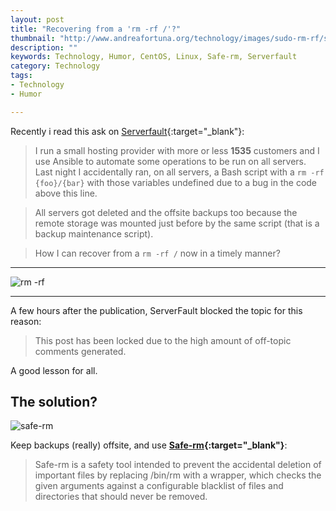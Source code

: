 ```yaml
---
layout: post
title: "Recovering from a 'rm -rf /'?"
thumbnail: "http://www.andreafortuna.org/technology/images/sudo-rm-rf/sudo-rm-rf-cover.jpg"
description: ""
keywords: Technology, Humor, CentOS, Linux, Safe-rm, Serverfault
category: Technology
tags: 
- Technology
- Humor

---
```


Recently i read this ask on [Serverfault](http://serverfault.com/q/769357){:target="_blank"}:

>I run a small hosting provider with more or less **1535** customers and I use Ansible to automate some operations to be run on all servers. Last night I accidentally ran, on all servers, a Bash script with a ```rm -rf {foo}/{bar}``` with those variables undefined due to a bug in the code above this line.

>All servers got deleted and the offsite backups too because the remote storage was mounted just before by the same script (that is a backup maintenance script).

>How I can recover from a ```rm -rf /``` now in a timely manner?

<hr/>

![rm -rf](https://framasphere.org/camo/f75bfb974b0e9b8e15ddd3dc03b2493acc8336fb/68747470733a2f2f6c68332e676f6f676c6575736572636f6e74656e742e636f6d2f2d6c5865395678564d446d6b2f56745747393969357342492f41414141414141416169552f776f62426e52664171686f2f773334362d683139352f7375646f726d2e676966)

<hr/>

A few hours after the publication, ServerFault blocked the topic for this reason: 

> This post has been locked due to the high amount of off-topic comments generated.

A good lesson for all.

The solution?
--
![safe-rm](http://www.andreafortuna.org/technology/images/sudo-rm-rf/sudo-rm-rf-cover.jpg)

Keep backups (really) offsite, and use **[Safe-rm](https://launchpad.net/safe-rm){:target="_blank"}**:

> Safe-rm is a safety tool intended to prevent the accidental deletion of important files by replacing /bin/rm with a wrapper, which checks the given arguments against a configurable blacklist of files and directories that should never be removed.

